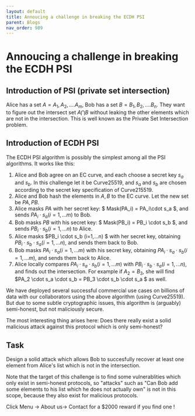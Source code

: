 ```yaml
---
layout: default
title: Annoucing a challenge in breaking the ECDH PSI
parent: Blogs
nav_order: 989
---
```


# Annoucing a challenge in breaking the ECDH PSI


## Introduction of PSI (private set intersection)

Alice has a set $A={A_1, A_2, .... A_m}$, Bob has a set $B={B_1, B_2, .... B_n}$. 
They want to figure out the intersect set $A \bigcap B$ without leaking the other elements which are not in the intersection. 
This is well known as the Private Set Intersection problem.

## Introduction of ECDH PSI

The ECDH PSI algorithm is possibly the simplest among all the PSI algorithms. It works like this:

1. Alice and Bob agree on an EC curve, and each choose a secret key $s_a$ and $s_b$. In this challenge let it be Curve25519, and $s_a$ and $s_b$ are chosen according to the secret key specification of Curve215519.
2. Alice  and Bob hash the elements in $A,B$ to the EC curve. Let the new set be $PA,PB$.
3. Alice masks $PA$ with her secret key: $ Mask(PA_i) = PA_i\cdot s_a $, and sends ${PA_i\cdot s_a} (i=1,...m)$ to Bob.
4. Bob masks $PB$ with his secret key: $ Mask(PB_i) = PB_i \cdot s_b $, and sends ${PB_i\cdot s_b} (i=1,...n)$ to Alice.
5. Alice masks $PB_i \cdot s_b (i=1,...n) $ with her secret key, obtaining $PB_i \cdot s_b \cdot s_a (i=1,...n)$, and sends them back to Bob.
6. Bob masks $PA_i \cdot s_a (i=1,...m)$ with his secret key, obtaining $PA_i \cdot s_a \cdot s_b (i=1,...m)$, and sends them back to Alice.
7. Alice locally compares ${PA_i \cdot s_a \cdot s_b} (i=1,...m)$ with ${PB_i \cdot s_b \cdot s_a} (i=1,...n)$, and finds out the intersection. For example if $A_2 = B_3$, she will find
$PA_2 \cdot s_a \cdot s_b = PB_3 \cdot s_b \cdot s_a $ as well.

We have deployed several successful commercial use cases on billions of data with our collaborators using the above algorithm (using Curve25519). But due to some subtle cryptographic issues, this algorithm is (arguably) semi-honest, but not maliciously secure.

The most interesting thing arises here: Does there really exist a solid malicious attack against this protocol which is only semi-honest?



## Task

Design a solid attack which allows Bob to succesfully recover at least one element from 
Alice's list which is not in the intersection.

Note that the target of this challenge is to find some vulnerablities which only exist in semi-honest protocols, so "attacks" such as "Can Bob add some elements to his list which he does not actually own" is not in this scope, because they also exist for malicious protocols.

Click Menu -> About us-> Contact for a $2000 reward if you find one !
